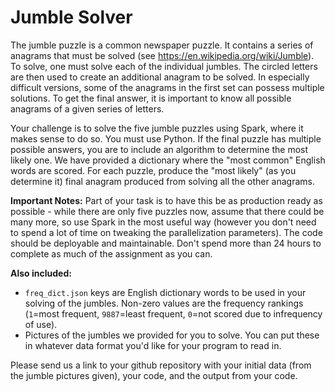 # Jumble Solver

The jumble puzzle is a common newspaper puzzle. It contains a series of anagrams that must be solved (see https://en.wikipedia.org/wiki/Jumble). To solve, one must solve each of the individual jumbles. The circled letters are then used to create an additional anagram to be solved. In especially difficult versions, some of the anagrams in the first set can possess multiple solutions. To get the final answer, it is important to know all possible anagrams of a given series of letters.

Your challenge is to solve the five jumble puzzles using Spark, where it makes sense to do so. You must use Python. If the final puzzle has multiple possible answers, you are to include an algorithm to determine the most likely one. We have provided a dictionary where the "most common" English words are scored. For each puzzle, produce the "most likely" (as you determine it) final anagram produced from solving all the other anagrams.

**Important Notes:** Part of your task is to have this be as production ready as possible - while there are only five puzzles now, assume that there could be many more, so use Spark in the most useful way (however you don't need to spend a lot of time on tweaking the parallelization parameters). The code should be deployable and maintainable. Don't spend more than 24 hours to complete as much of the assignment as you can.

**Also included:**
- `freq_dict.json` keys are English dictionary words to be used in your solving of the jumbles. Non-zero values are the frequency rankings (`1`=most frequent, `9887`=least frequent, `0`=not scored due to infrequency of use).
- Pictures of the jumbles we provided for you to solve. You can put these in whatever data format you'd like for your program to read in.

Please send us a link to your github repository with your initial data (from the jumble pictures given), your code, and the output from your code.